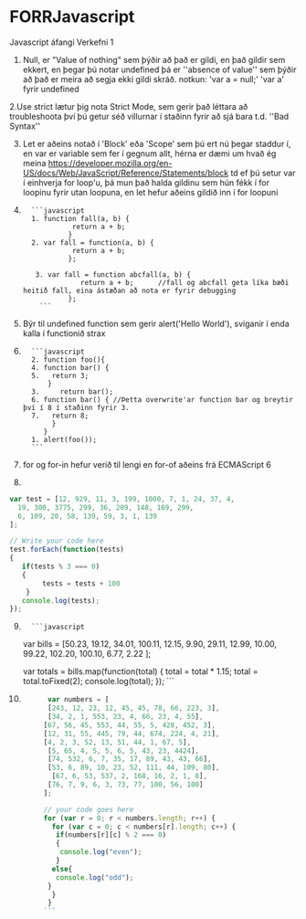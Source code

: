 # FORRJavascript
Javascript áfangi Verkefni 1

1. Null, er "Value of nothing" sem þýðir að það er gildi, en það gildir sem ekkert,
en þegar þú notar undefined þá er ''absence of value'' sem þýðir að það er meira að segja ekki gildi skráð.
notkun: 'var a = null;'
         'var a' fyrir undefined

2.Use strict lætur þig nota Strict Mode, sem gerir það léttara að troubleshoota
því þú getur séð villurnar í staðinn fyrir að sjá bara t.d. ''Bad Syntax''

3. Let er aðeins notað í 'Block' eða 'Scope' sem þú ert nú þegar staddur í,
en var er variable sem fer í gegnum allt,
hérna er dæmi um hvað ég meina https://developer.mozilla.org/en-US/docs/Web/JavaScript/Reference/Statements/block
td ef þú setur var í einhverja for loop'u, þá mun það halda gildinu sem hún fékk í for loopinu fyrir utan loopuna,
en let hefur aðeins gildið inn í for loopuni 

4.       ```javascript
         1. function fall(a, b) {
                   return a + b;
                  }
         2. var fall = function(a, b) {
                   return a + b;
                  };
                  
          3. var fall = function abcfall(a, b) {
                     return a + b;      //fall og abcfall geta líka bæði heitið fall, eina ástæðan að nota er fyrir debugging
                  };
           ```
                  
                  
                  
                 

5. Býr til undefined function sem gerir alert('Hello World'), sviganir í enda kalla í functionið strax

6. 
         ```javascript
         2. function foo(){
         4. function bar() {
         5.   return 3;
             }
         3.     return bar();  
         6. function bar() { //Þetta overwrite'ar function bar og breytir því í 8 í staðinn fyrir 3.
         7.   return 8;
              }     
            }   
         1. alert(foo()); 
         ```
  
7. for og for-in hefur verið til lengi en for-of aðeins frá ECMAScript 6


8.
  ```javascript
  var test = [12, 929, 11, 3, 199, 1000, 7, 1, 24, 37, 4,
    19, 300, 3775, 299, 36, 209, 148, 169, 299,   
    6, 109, 20, 58, 139, 59, 3, 1, 139  
  ];
  
  // Write your code here
  test.forEach(function(tests)
  {
     if(tests % 3 === 0)    
     {
          tests = tests + 100
      }
     console.log(tests);
  });
  ```

9.
         ```javascript
    var bills = [50.23, 19.12, 34.01,
      100.11, 12.15, 9.90, 29.11, 12.99,
        10.00, 99.22, 102.20, 100.10, 6.77, 2.22
    ];

    var totals = bills.map(function(total) {
      total = total * 1.15;
      total = total.toFixed(2);
      console.log(total);
    });
         ```
10.
    ```javascript
          var numbers = [
          [243, 12, 23, 12, 45, 45, 78, 66, 223, 3],
          [34, 2, 1, 553, 23, 4, 66, 23, 4, 55],
         [67, 56, 45, 553, 44, 55, 5, 428, 452, 3],
         [12, 31, 55, 445, 79, 44, 674, 224, 4, 21],
         [4, 2, 3, 52, 13, 51, 44, 1, 67, 5],
          [5, 65, 4, 5, 5, 6, 5, 43, 23, 4424],
          [74, 532, 6, 7, 35, 17, 89, 43, 43, 66],
          [53, 6, 89, 10, 23, 52, 111, 44, 109, 80],
           [67, 6, 53, 537, 2, 168, 16, 2, 1, 8],
          [76, 7, 9, 6, 3, 73, 77, 100, 56, 100]
         ];

         // your code goes here
         for (var r = 0; r < numbers.length; r++) {
           for (var c = 0; c < numbers[r].length; c++) {
            if(numbers[r][c] % 2 === 0)
            {
             console.log("even");
            }
           else{
            console.log("odd");
          }
           }
          }
         ```
   
